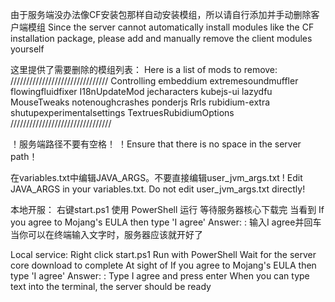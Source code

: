 由于服务端没办法像CF安装包那样自动安装模组，所以请自行添加并手动删除客户端模组
Since the server cannot automatically install modules like the CF installation package, please add and manually remove the client modules yourself

这里提供了需要删除的模组列表：
Here is a list of mods to remove:
///////////////////////////////
Controlling
embeddium
extremesoundmuffler
flowingfluidfixer
I18nUpdateMod
jecharacters
kubejs-ui
lazydfu
MouseTweaks
notenoughcrashes
ponderjs
Rrls
rubidium-extra
shutupexperimentalsettings
TextruesRubidiumOptions
////////////////////////////////

！服务端路径不要有空格！
！Ensure that there is no space in the server path！

在variables.txt中编辑JAVA_ARGS。不要直接编辑user_jvm_args.txt !
Edit JAVA_ARGS in your variables.txt.  Do not edit user_jvm_args.txt directly!

本地开服：
右键start.ps1 
使用 PowerShell 运行
等待服务器核心下载完
当看到
If you agree to Mojang's EULA then type 'I agree'
Answer: :
输入I agree并回车
当你可以在终端输入文字时，服务器应该就开好了

Local service:
Right click start.ps1
Run with PowerShell
Wait for the server core download to complete
At sight of
If you agree to Mojang's EULA then type 'I agree'
Answer: :
Type I agree and press enter
When you can type text into the terminal, the server should be ready